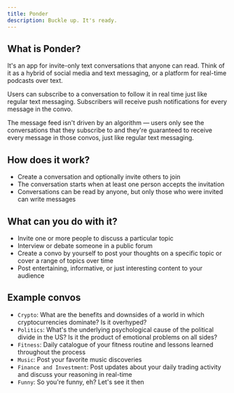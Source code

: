 ```yaml
---
title: Ponder
description: Buckle up. It's ready.
---
```


## What is Ponder?
It's an app for invite-only text conversations that anyone can read. Think of it as a hybrid of
social media and text messaging, or a platform for real-time podcasts over text.

Users can subscribe to a conversation to follow it in real time just like regular text messaging.
Subscribers will receive push notifications for every message in the convo.

The message feed isn't driven by an algorithm — users only see the conversations that they subscribe to
and they're guaranteed to receive every message in those convos, just like regular text messaging.

## How does it work?
* Create a conversation and optionally invite others to join
* The conversation starts when at least one person accepts the invitation
* Conversations can be read by anyone, but only those who were invited can write messages

## What can you do with it?
* Invite one or more people to discuss a particular topic
* Interview or debate someone in a public forum
* Create a convo by yourself to post your thoughts on a specific topic or cover a range of topics over time
* Post entertaining, informative, or just interesting content to your audience

## Example convos
* `Crypto`: What are the benefits and downsides of a world in which cryptocurrencies dominate? Is it overhyped?
* `Politics`: What's the underlying psychological cause of the political divide in the US? Is it the
  product of emotional problems on all sides?
* `Fitness`: Daily catalogue of your fitness routine and lessons learned throughout the process
* `Music`: Post your favorite music discoveries
* `Finance and Investment`: Post updates about your daily trading activity and discuss your reasoning in real-time
* `Funny`: So you're funny, eh? Let's see it then


